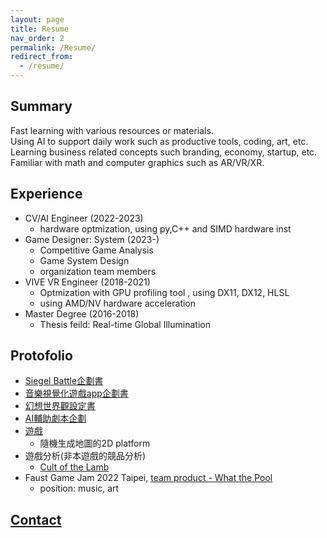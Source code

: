 ```yaml
---
layout: page
title: Resume
nav_order: 2
permalink: /Resume/
redirect_from:
  - /resume/
---
```


## Summary
Fast learning with various resources or materials.  
Using AI to support daily work such as productive tools, coding, art, etc.  
Learning business related concepts such branding, economy, startup, etc.  
Familiar with math and computer graphics such as AR/VR/XR.  

## Experience
* CV/AI Engineer (2022-2023)
  * hardware optmization, using py,C++ and SIMD hardware inst
* Game Designer: System (2023-)
  * Competitive Game Analysis
  * Game System Design
  * organization team members
* VIVE VR Engineer (2018-2021)
  * Optmization with GPU profiling tool , using DX11, DX12, HLSL
  * using AMD/NV hardware acceleration
* Master Degree (2016-2018)
  * Thesis feild: Real-time Global Illumination

## Protofolio
* [Siegel Battle企劃書](/SettingBook/resume/Siegel%20Battle/)
* [音樂視覺化遊戲app企劃書](https://github.com/posetmage/-app-)
* [幻想世界觀設定書](/SettingBook/)
* [AI輔助劇本企劃](/StM4H4/)
* [遊戲](https://youtu.be/M7fq31j2F1I)
  * 隨機生成地圖的2D platform
* 遊戲分析(非本遊戲的競品分析)
  * [Cult of the Lamb](/SettingBook/resume/CompetitiveAnalysis/Cult%20of%20the%20Lamb/)
* Faust Game Jam 2022 Taipei, [team product - What the Pool](https://yanagiragi.itch.io/what-the-pool)
  * position: music, art

## [Contact](/Contact)
